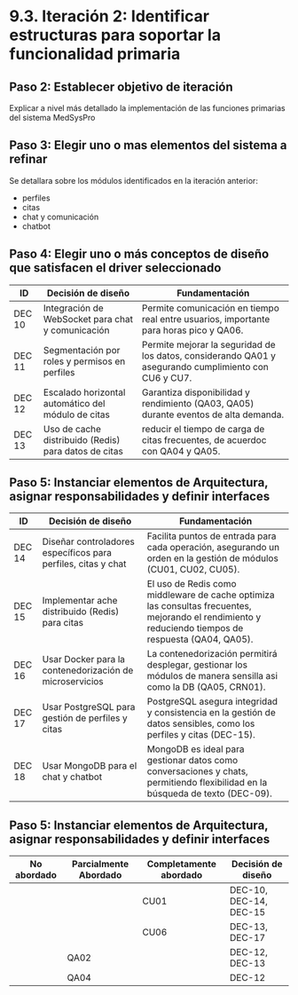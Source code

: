 # 9.3. Iteración 2: Identificar estructuras para soportar la funcionalidad primaria

## Paso 2: Establecer objetivo de iteración
Explicar a nivel más detallado la implementación de las funciones primarias del sistema MedSysPro 

## Paso 3: Elegir uno o mas elementos del sistema a refinar

Se detallara sobre los módulos identificados en la iteración anterior:

- perfiles
- citas
- chat y  comunicación
- chatbot

## Paso 4: Elegir uno o más conceptos de diseño que satisfacen el driver seleccionado
| ID     | Decisión de diseño                     | Fundamentación                             | 
| ------ | -------------------------- | ---------------------------------- |
| DEC 10   | Integración de WebSocket para chat y comunicación        | Permite comunicación en tiempo real entre usuarios, importante para horas pico y QA06.          | 
| DEC 11   | Segmentación por roles y permisos en perfiles      | Permite mejorar la seguridad de los datos, considerando QA01 y asegurando cumplimiento con CU6 y CU7.         | 
| DEC 12   | Escalado horizontal automático del módulo de citas        | Garantiza disponibilidad y rendimiento (QA03, QA05) durante eventos de alta demanda.      | 
| DEC 13   | Uso de cache distribuido (Redis) para datos de citas       | reducir el tiempo de carga de citas frecuentes, de acuerdoc con QA04 y QA05.      | 


## Paso 5: Instanciar elementos de Arquitectura, asignar responsabilidades y definir interfaces
| ID     | Decisión de diseño                     | Fundamentación                             | 
| ------ | -------------------------- | ---------------------------------- |
| DEC 14   | Diseñar controladores específicos para perfiles, citas y chat       | Facilita puntos de entrada para cada operación, asegurando un orden en la gestión de módulos (CU01, CU02, CU05).        | 
| DEC 15   | Implementar ache distribuido (Redis) para citas       | El uso de Redis como middleware de cache optimiza las consultas frecuentes, mejorando el rendimiento y reduciendo tiempos de respuesta (QA04, QA05).       |
| DEC 16   | Usar Docker para la contenedorización de microservicios       | La contenedorización permitirá desplegar, gestionar los módulos de manera sensilla asi como la DB (QA05, CRN01).       | 
| DEC 17  | Usar PostgreSQL para gestión de perfiles y citas       | PostgreSQL asegura integridad y consistencia en la gestión de datos sensibles, como los perfiles y citas (DEC-15).      | 
| DEC 18  | Usar MongoDB para el chat y chatbot      | MongoDB es ideal para gestionar datos como conversaciones y chats, permitiendo flexibilidad en la búsqueda de texto (DEC-09).    | 


## Paso 5: Instanciar elementos de Arquitectura, asignar responsabilidades y definir interfaces
| No abordado     | Parcialmente Abordado                    | Completamente abordado             |  Decisión de diseño   |
| ------ | -------------------------- | ---------------------------------- | ------------ |
|    |     |   CU01   |   DEC-10, DEC-14, DEC-15      |
|    |     |   CU06  |   DEC-13, DEC-17     |
|    | QA02    |     |   DEC-12, DEC-13      |
|    |  QA04   |     |  DEC-12      |

